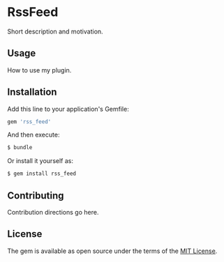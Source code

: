 # RssFeed
Short description and motivation.

## Usage
How to use my plugin.

## Installation
Add this line to your application's Gemfile:

```ruby
gem 'rss_feed'
```

And then execute:
```bash
$ bundle
```

Or install it yourself as:
```bash
$ gem install rss_feed
```

## Contributing
Contribution directions go here.

## License
The gem is available as open source under the terms of the [MIT License](http://opensource.org/licenses/MIT).
